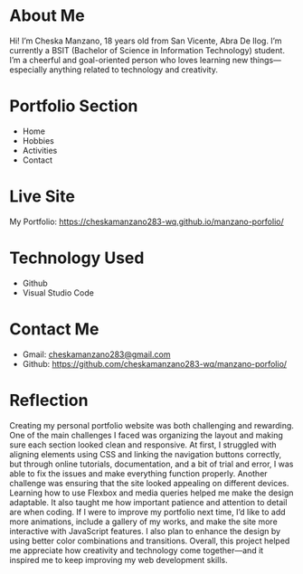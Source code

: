 # About Me 
Hi! I’m Cheska Manzano, 18 years old from San Vicente, Abra De Ilog. I’m currently a BSIT (Bachelor of Science in Information Technology) student. I’m a cheerful and goal-oriented person who loves learning new things—especially anything related to technology and creativity.
# Portfolio Section
* Home
* Hobbies
* Activities
* Contact
# Live Site
My Portfolio: https://cheskamanzano283-wq.github.io/manzano-porfolio/
# Technology Used
* Github
* Visual Studio Code
# Contact Me
* Gmail: cheskamanzano283@gmail.com
* Github: https://github.com/cheskamanzano283-wq/manzano-porfolio/
# Reflection
  Creating my personal portfolio website was both challenging and rewarding. One of the main challenges I faced was organizing the layout and making sure each section looked clean and responsive. At first, I struggled with aligning elements using CSS and linking the navigation buttons correctly, but through online tutorials, documentation, and a bit of trial and error, I was able to fix the issues and make everything function properly. Another challenge was ensuring that the site looked appealing on different devices. Learning how to use Flexbox and media queries helped me make the design adaptable. It also taught me how important patience and attention to detail are when coding. If I were to improve my portfolio next time, I’d like to add more animations, include a gallery of my works, and make the site more interactive with JavaScript features. I also plan to enhance the design by using better color combinations and transitions. Overall, this project helped me appreciate how creativity and technology come together—and it inspired me to keep improving my web development skills.

